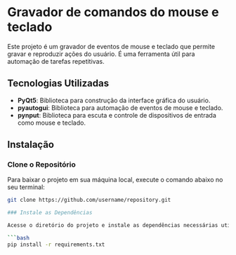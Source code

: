 # Gravador de comandos do mouse e teclado

Este projeto é um gravador de eventos de mouse e teclado que permite gravar e reproduzir ações do usuário. É uma ferramenta útil para automação de tarefas repetitivas. 

## Tecnologias Utilizadas

- **PyQt5**: Biblioteca para construção da interface gráfica do usuário.
- **pyautogui**: Biblioteca para automação de eventos de mouse e teclado.
- **pynput**: Biblioteca para escuta e controle de dispositivos de entrada como mouse e teclado.

## Instalação

### Clone o Repositório

Para baixar o projeto em sua máquina local, execute o comando abaixo no seu terminal:

```bash
git clone https://github.com/username/repository.git

### Instale as Dependências

Acesse o diretório do projeto e instale as dependências necessárias utilizando o arquivo 'requirements.txt':

```bash
pip install -r requirements.txt
